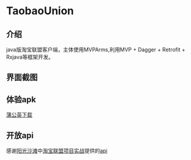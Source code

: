 # TaobaoUnion
## 介绍
java版淘宝联盟客户端，主体使用MVPArms,利用MVP + Dagger + Retrofit + Rxjava等框架开发。
## 界面截图
## 体验apk
[蒲公英下载](https://www.pgyer.com/A0YX)
## 开放api
感谢[阳光沙滩](https://www.sunofbeach.net/)中[淘宝联盟项目实战](https://www.sunofbeach.net/c/1202062476531847168)提供的[api](https://www.sunofbeach.net/a/1201366916766224384)

